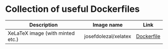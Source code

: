 # Collection of useful Dockerfiles


| Description                      | Image name           | Link                             |
|----------------------------------|----------------------|----------------------------------|
| XeLaTeX image (with minted etc.) | josefdolezal/xelatex | [Dockerfile](xelatex/Dockerfile) |

